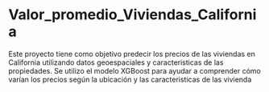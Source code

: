 # Valor_promedio_Viviendas_California
Este proyecto tiene como objetivo predecir los precios de las viviendas en California utilizando datos geoespaciales y caracteristicas de las propiedades. Se utilizo el modelo XGBoost para ayudar a comprender cómo varían los precios según la ubicación y las caracteristicas de las vivienda
